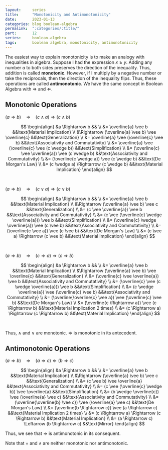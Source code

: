 ```yaml
---
layout:     series
title:      "Monotonicity and Antimonotonicity"
date:       2023-01-13
categories: blog boolean-algebra
permalink:  ":categories/:title/"
part:       12
series:     boolean-algebra
tags:       boolean algebra, monotonicity, antimonotonicity
---
```


The easiest way to explain monotonicity is to make an analogy with inequalities in algebra. Suppose I had the expression $x \geq y$. Adding any number $a$ to both sides preserves the direction of the inequality. Thus, addition is called **monotonic**. However, if I multiply by a negative number or take the reciprocals, then the direction of the inequality flips. Thus, these operations are called **antimonotonic**. We have the same concept in Boolean Algebra with $\Rightarrow$ and $\Leftarrow$.

## Monotonic Operations

$(a \Rightarrow b) \quad \Rightarrow \quad (c \wedge a) \Rightarrow (c \wedge b)$

$$
\begin{align}
    &a \Rightarrow b                                           && \\
    &= \overline{a} \vee b                                  &&\text{Material Implication} \\
    &\Rightarrow (\overline{a} \vee b) \vee \overline{c}       &&\text{Generalization} \\
    &= \overline{a} \vee (\overline{c} \vee b)              &&\text{Associativity and Commutativity} \\
    &= \overline{a} \vee (\overline{c} \vee (c \wedge b))   &&\text{Simplification} \\
    &= (\overline{c} \vee \overline{a}) \vee (c \wedge b)   &&\text{Associativity and Commutativity} \\
    &= (\overline{c \wedge a}) \vee (c \wedge b)            &&\text{De Morgan's Law} \\
    &= (c \wedge a) \Rightarrow (c \wedge b)                   &&\text{Material Implication}
\end{align}
$$

<br>

$(a \Rightarrow b) \quad \Rightarrow \quad (c \vee a) \Rightarrow (c \vee b)$

$$
\begin{align}
    &a \Rightarrow b                                           && \\
    &= \overline{a} \vee b                                  &&\text{Material Implication} \\
    &\Rightarrow (\overline{a} \vee b) \vee c                  &&\text{Generalization} \\
    &= (c \vee \overline{a}) \vee b                         &&\text{Associativity and Commutativity} \\
    &= (c \vee (\overline{c} \wedge \overline{a})) \vee b   &&\text{Simplification} \\
    &= (\overline{c} \wedge \overline{a}) \vee (c \vee b)   &&\text{Associativity and Commutativity} \\
    &= (\overline{c \vee a}) \vee (c \vee b)                &&\text{De Morgan's Law} \\
    &= (c \vee a) \Rightarrow (c \vee b)                       &&\text{Material Implication}
\end{align}
$$

<br>

$(a \Rightarrow b) \quad \Rightarrow \quad (c \Rightarrow a) \Rightarrow (c \Rightarrow b)$

$$
\begin{align}
    &a \Rightarrow b                                                   && \\
    &= \overline{a} \vee b                                          &&\text{Material Implication} \\
    &\Rightarrow (\overline{a} \vee b) \vee \overline{c}               &&\text{Generalization} \\
    &= (\overline{c} \vee \overline{a}) \vee b                      &&\text{Associativity and Commutativity} \\
    &= (\overline{c} \vee (c \wedge \overline{a})) \vee b           &&\text{Simplification} \\
    &= (c \wedge \overline{a}) \vee (\overline{c} \vee b)           &&\text{Associativity and Commutativity} \\
    &= (\overline{\overline{c} \vee a}) \vee (\overline{c} \vee b)  &&\text{De Morgan's Law} \\
    &= (\overline{c \Rightarrow a}) \vee (c \Rightarrow b)                &&\text{Material Implication 2 times} \\
    &= (c \Rightarrow a) \Rightarrow (c \Rightarrow b)                       &&\text{Material Implication}
\end{align}
$$

<br>

Thus, $\wedge$ and $\vee$ are monotonic. $\Rightarrow$ is monotonic in its antecedent.

## Antimonotonic Operations

$(a \Rightarrow b) \quad \Rightarrow \quad (a \Rightarrow c) \Leftarrow (b \Rightarrow c)$

$$
\begin{align}
    &a \Rightarrow b                                                   && \\
    &= \overline{a} \vee b                                          &&\text{Material Implication} \\
    &\Rightarrow (\overline{a} \vee b) \vee c               &&\text{Generalization} \\
    &= (c \vee b) \vee \overline{a}                      &&\text{Associativity and Commutativity} \\
    &= (c \vee (\overline{c} \wedge b)) \vee \overline{a}           &&\text{Simplification} \\
    &= (b \wedge \overline{c}) \vee (\overline{a} \vee c)           &&\text{Associativity and Commutativity} \\
    &= (\overline{\overline{b} \vee c}) \vee (\overline{a} \vee c)  &&\text{De Morgan's Law} \\
    &= (\overline{b \Rightarrow c}) \vee (a \Rightarrow c)                &&\text{Material Implication 2 times} \\
    &= (c \Rightarrow a) \Rightarrow (c \Rightarrow b)                       &&\text{Material Implication} \\
    &= (a \Rightarrow c) \Leftarrow (b \Rightarrow c)                       &&\text{Mirror}
\end{align}
$$

Thus, we see that $\Rightarrow$ is antimonotonic in its consequent.

Note that $=$ and $\neq$ are neither monotonic nor antimonotonic.